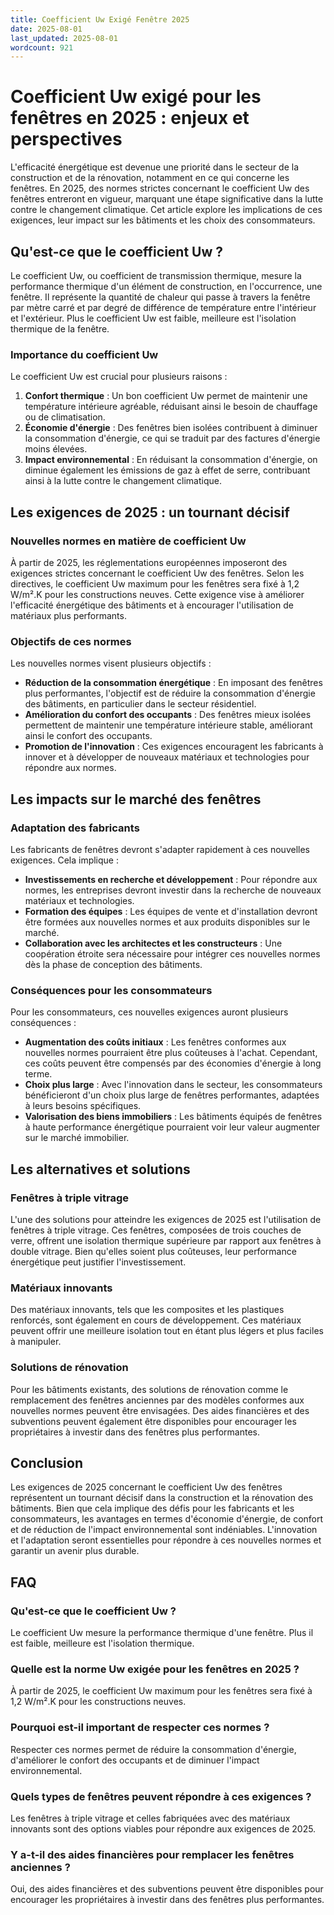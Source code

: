 ```yaml
---
title: Coefficient Uw Exigé Fenêtre 2025
date: 2025-08-01
last_updated: 2025-08-01
wordcount: 921
---
```


# Coefficient Uw exigé pour les fenêtres en 2025 : enjeux et perspectives

L'efficacité énergétique est devenue une priorité dans le secteur de la construction et de la rénovation, notamment en ce qui concerne les fenêtres. En 2025, des normes strictes concernant le coefficient Uw des fenêtres entreront en vigueur, marquant une étape significative dans la lutte contre le changement climatique. Cet article explore les implications de ces exigences, leur impact sur les bâtiments et les choix des consommateurs.

## Qu'est-ce que le coefficient Uw ?

Le coefficient Uw, ou coefficient de transmission thermique, mesure la performance thermique d'un élément de construction, en l'occurrence, une fenêtre. Il représente la quantité de chaleur qui passe à travers la fenêtre par mètre carré et par degré de différence de température entre l'intérieur et l'extérieur. Plus le coefficient Uw est faible, meilleure est l'isolation thermique de la fenêtre.

### Importance du coefficient Uw

Le coefficient Uw est crucial pour plusieurs raisons :

1. **Confort thermique** : Un bon coefficient Uw permet de maintenir une température intérieure agréable, réduisant ainsi le besoin de chauffage ou de climatisation.
2. **Économie d'énergie** : Des fenêtres bien isolées contribuent à diminuer la consommation d'énergie, ce qui se traduit par des factures d'énergie moins élevées.
3. **Impact environnemental** : En réduisant la consommation d'énergie, on diminue également les émissions de gaz à effet de serre, contribuant ainsi à la lutte contre le changement climatique.

## Les exigences de 2025 : un tournant décisif

### Nouvelles normes en matière de coefficient Uw

À partir de 2025, les réglementations européennes imposeront des exigences strictes concernant le coefficient Uw des fenêtres. Selon les directives, le coefficient Uw maximum pour les fenêtres sera fixé à 1,2 W/m².K pour les constructions neuves. Cette exigence vise à améliorer l'efficacité énergétique des bâtiments et à encourager l'utilisation de matériaux plus performants.

### Objectifs de ces normes

Les nouvelles normes visent plusieurs objectifs :

- **Réduction de la consommation énergétique** : En imposant des fenêtres plus performantes, l'objectif est de réduire la consommation d'énergie des bâtiments, en particulier dans le secteur résidentiel.
- **Amélioration du confort des occupants** : Des fenêtres mieux isolées permettent de maintenir une température intérieure stable, améliorant ainsi le confort des occupants.
- **Promotion de l'innovation** : Ces exigences encouragent les fabricants à innover et à développer de nouveaux matériaux et technologies pour répondre aux normes.

## Les impacts sur le marché des fenêtres

### Adaptation des fabricants

Les fabricants de fenêtres devront s'adapter rapidement à ces nouvelles exigences. Cela implique :

- **Investissements en recherche et développement** : Pour répondre aux normes, les entreprises devront investir dans la recherche de nouveaux matériaux et technologies.
- **Formation des équipes** : Les équipes de vente et d'installation devront être formées aux nouvelles normes et aux produits disponibles sur le marché.
- **Collaboration avec les architectes et les constructeurs** : Une coopération étroite sera nécessaire pour intégrer ces nouvelles normes dès la phase de conception des bâtiments.

### Conséquences pour les consommateurs

Pour les consommateurs, ces nouvelles exigences auront plusieurs conséquences :

- **Augmentation des coûts initiaux** : Les fenêtres conformes aux nouvelles normes pourraient être plus coûteuses à l'achat. Cependant, ces coûts peuvent être compensés par des économies d'énergie à long terme.
- **Choix plus large** : Avec l'innovation dans le secteur, les consommateurs bénéficieront d'un choix plus large de fenêtres performantes, adaptées à leurs besoins spécifiques.
- **Valorisation des biens immobiliers** : Les bâtiments équipés de fenêtres à haute performance énergétique pourraient voir leur valeur augmenter sur le marché immobilier.

## Les alternatives et solutions

### Fenêtres à triple vitrage

L'une des solutions pour atteindre les exigences de 2025 est l'utilisation de fenêtres à triple vitrage. Ces fenêtres, composées de trois couches de verre, offrent une isolation thermique supérieure par rapport aux fenêtres à double vitrage. Bien qu'elles soient plus coûteuses, leur performance énergétique peut justifier l'investissement.

### Matériaux innovants

Des matériaux innovants, tels que les composites et les plastiques renforcés, sont également en cours de développement. Ces matériaux peuvent offrir une meilleure isolation tout en étant plus légers et plus faciles à manipuler.

### Solutions de rénovation

Pour les bâtiments existants, des solutions de rénovation comme le remplacement des fenêtres anciennes par des modèles conformes aux nouvelles normes peuvent être envisagées. Des aides financières et des subventions peuvent également être disponibles pour encourager les propriétaires à investir dans des fenêtres plus performantes.

## Conclusion

Les exigences de 2025 concernant le coefficient Uw des fenêtres représentent un tournant décisif dans la construction et la rénovation des bâtiments. Bien que cela implique des défis pour les fabricants et les consommateurs, les avantages en termes d'économie d'énergie, de confort et de réduction de l'impact environnemental sont indéniables. L'innovation et l'adaptation seront essentielles pour répondre à ces nouvelles normes et garantir un avenir plus durable.

## FAQ

### Qu'est-ce que le coefficient Uw ?

Le coefficient Uw mesure la performance thermique d'une fenêtre. Plus il est faible, meilleure est l'isolation thermique.

### Quelle est la norme Uw exigée pour les fenêtres en 2025 ?

À partir de 2025, le coefficient Uw maximum pour les fenêtres sera fixé à 1,2 W/m².K pour les constructions neuves.

### Pourquoi est-il important de respecter ces normes ?

Respecter ces normes permet de réduire la consommation d'énergie, d'améliorer le confort des occupants et de diminuer l'impact environnemental.

### Quels types de fenêtres peuvent répondre à ces exigences ?

Les fenêtres à triple vitrage et celles fabriquées avec des matériaux innovants sont des options viables pour répondre aux exigences de 2025.

### Y a-t-il des aides financières pour remplacer les fenêtres anciennes ?

Oui, des aides financières et des subventions peuvent être disponibles pour encourager les propriétaires à investir dans des fenêtres plus performantes.